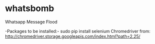 # whatsbomb
Whatsapp Message Flood

-Packages to be installed:-
sudo pip install selenium
Chromedriver from: http://chromedriver.storage.googleapis.com/index.html?path=2.25/

